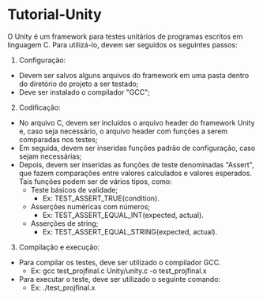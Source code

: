 # Tutorial-Unity
O Unity é um framework para testes unitários de programas escritos em linguagem C. Para utilizá-lo, devem ser seguidos os seguintes passos:

1) Configuração: 
  - Devem ser salvos alguns arquivos do framework em uma pasta dentro do diretório do projeto a ser testado;
  - Deve ser instalado o compilador "GCC";

2) Codificação:
  - No arquivo C, devem ser incluídos o arquivo header do framework Unity e, caso seja necessário, o arquivo header com funções a serem comparadas nos testes;
  - Em seguida, devem ser inseridas funções padrão de configuração, caso sejam necessárias;
  - Depois, devem ser inseridas as funções de teste denominadas "Assert", que fazem comparações entre valores calculados e valores esperados. Tais funções podem ser de vários tipos, como:
    - Teste básicos de validade;
      - Ex: TEST_ASSERT_TRUE(condition).
    - Asserções numéricas com números;
      - Ex: TEST_ASSERT_EQUAL_INT(expected, actual).
    - Asserções de string;
      - Ex: TEST_ASSERT_EQUAL_STRING(expected, actual).

3) Compilação e execução:
  - Para compilar os testes, deve ser utilizado o compilador GCC.
    - Ex: gcc test_projfinal.c Unity/unity.c -o test_projfinal.x
  - Para executar o teste, deve ser utilizado o seguinte comando:
    - Ex: ./test_projfinal.x    
